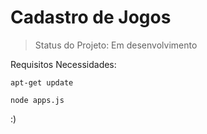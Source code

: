 <h1>Cadastro de Jogos</h1>

> Status do Projeto: Em desenvolvimento
>
Requisitos Necessidades:

```
apt-get update
```
```
node apps.js
```

:)